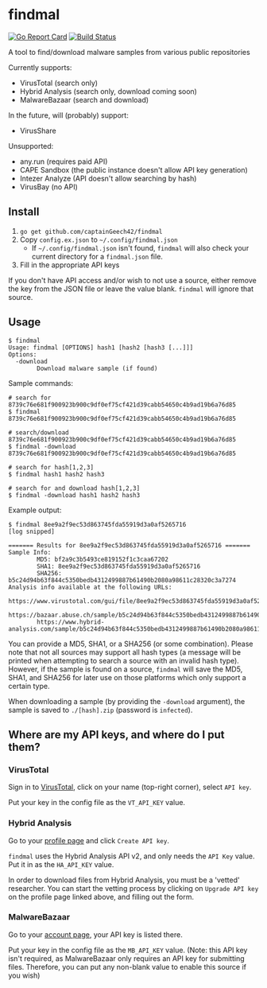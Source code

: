 # findmal
[![Go Report Card](https://goreportcard.com/badge/github.com/captainGeech42/findmal)](https://goreportcard.com/report/github.com/captainGeech42/findmal) [![Build Status](https://travis-ci.com/captainGeech42/findmal.svg?branch=master)](https://travis-ci.com/captainGeech42/findmal)

A tool to find/download malware samples from various public repositories

Currently supports:

* VirusTotal (search only)
* Hybrid Analysis (search only, download coming soon)
* MalwareBazaar (search and download)

In the future, will (probably) support:

* VirusShare

Unsupported:

* any.run (requires paid API)
* CAPE Sandbox (the public instance doesn't allow API key generation)
* Intezer Analyze (API doesn't allow searching by hash)
* VirusBay (no API)

## Install
1. `go get github.com/captainGeech42/findmal`
2. Copy `config.ex.json` to `~/.config/findmal.json`
    - If `~/.config/findmal.json` isn't found, `findmal` will also check your current directory for a `findmal.json` file.
3. Fill in the appropriate API keys

If you don't have API access and/or wish to not use a source, either remove the key from the JSON file or leave the value blank. `findmal` will ignore that source.

## Usage
```
$ findmal 
Usage: findmal [OPTIONS] hash1 [hash2 [hash3 [...]]]
Options:
  -download
        Download malware sample (if found)
```

Sample commands:
```
# search for 8739c76e681f900923b900c9df0ef75cf421d39cabb54650c4b9ad19b6a76d85
$ findmal 8739c76e681f900923b900c9df0ef75cf421d39cabb54650c4b9ad19b6a76d85

# search/download 8739c76e681f900923b900c9df0ef75cf421d39cabb54650c4b9ad19b6a76d85
$ findmal -download 8739c76e681f900923b900c9df0ef75cf421d39cabb54650c4b9ad19b6a76d85

# search for hash[1,2,3]
$ findmal hash1 hash2 hash3

# search for and download hash[1,2,3]
$ findmal -download hash1 hash2 hash3
```

Example output:
```
$ findmal 8ee9a2f9ec53d863745fda55919d3a0af5265716
[log snipped]

======= Results for 8ee9a2f9ec53d863745fda55919d3a0af5265716 =======
Sample Info:
        MD5: bf2a9c3b5493ce819152f1c3caa67202
        SHA1: 8ee9a2f9ec53d863745fda55919d3a0af5265716
        SHA256: b5c24d94b63f844c5350bedb4312499887b61490b2080a98611c28320c3a7274
Analysis info available at the following URLs:
        https://www.virustotal.com/gui/file/8ee9a2f9ec53d863745fda55919d3a0af5265716/details
        https://bazaar.abuse.ch/sample/b5c24d94b63f844c5350bedb4312499887b61490b2080a98611c28320c3a7274/
        https://www.hybrid-analysis.com/sample/b5c24d94b63f844c5350bedb4312499887b61490b2080a98611c28320c3a7274
```

You can provide a MD5, SHA1, or a SHA256 (or some combination). Please note that not all sources may support all hash types (a message will be printed when attempting to search a source with an invalid hash type). However, if the sample is found on a source, `findmal` will save the MD5, SHA1, and SHA256 for later use on those platforms which only support a certain type.

When downloading a sample (by providing the `-download` argument), the sample is saved to `./[hash].zip` (password is `infected`).

## Where are my API keys, and where do I put them?

### VirusTotal
Sign in to [VirusTotal](https://www.virustotal.com/), click on your name (top-right corner), select `API key`.

Put your key in the config file as the `VT_API_KEY` value.

### Hybrid Analysis
Go to your [profile page](https://www.hybrid-analysis.com/my-account?tab=%23api-key-tab) and click `Create API key`.

`findmal` uses the Hybrid Analysis API v2, and only needs the `API Key` value. Put it in as the `HA_API_KEY` value.

In order to download files from Hybrid Analysis, you must be a 'vetted' researcher. You can start the vetting process by clicking on `Upgrade API key` on the profile page linked above, and filling out the form.

### MalwareBazaar
Go to your [account page](https://bazaar.abuse.ch/account/), your API key is listed there.

Put your key in the config file as the `MB_API_KEY` value. (Note: this API key isn't required, as MalwareBazaar only requires an API key for submitting files. Therefore, you can put any non-blank value to enable this source if you wish)
